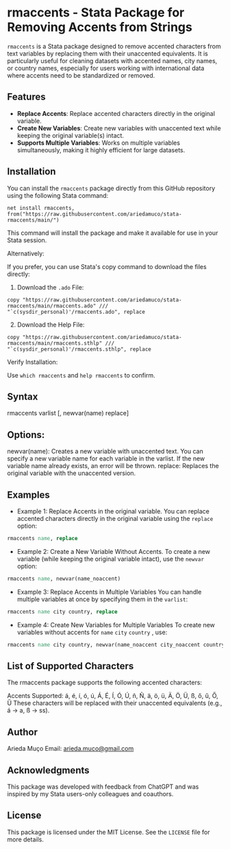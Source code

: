 # rmaccents - Stata Package for Removing Accents from Strings

`rmaccents` is a Stata package designed to remove accented characters from text variables by replacing them with their unaccented equivalents. It is particularly useful for cleaning datasets with accented names, city names, or country names, especially for users working with international data where accents need to be standardized or removed.

## Features

- **Replace Accents**: Replace accented characters directly in the original variable.
- **Create New Variables**: Create new variables with unaccented text while keeping the original variable(s) intact.
- **Supports Multiple Variables**: Works on multiple variables simultaneously, making it highly efficient for large datasets.

## Installation

You can install the `rmaccents` package directly from this GitHub repository using the following Stata command:

```
net install rmaccents, from("https://raw.githubusercontent.com/ariedamuco/stata-rmaccents/main/")
```

This command will install the package and make it available for use in your Stata session.

Alternatively: 

If you prefer, you can use Stata's copy command to download the files directly:

1) Download the `.ado` File:
```
copy "https://raw.githubusercontent.com/ariedamuco/stata-rmaccents/main/rmaccents.ado" ///
"`c(sysdir_personal)'/rmaccents.ado", replace
```

2) Download the Help File:
```
copy "https://raw.githubusercontent.com/ariedamuco/stata-rmaccents/main/rmaccents.sthlp" ///
"`c(sysdir_personal)'/rmaccents.sthlp", replace
```
Verify Installation:

Use `which rmaccents` and `help rmaccents`  to confirm.

## Syntax

rmaccents varlist [, newvar(name) replace]

##  Options:
newvar(name): Creates a new variable with unaccented text. You can specify a new variable name for each variable in the varlist. If the new variable name already exists, an error will be thrown.
replace: Replaces the original variable with the unaccented version.

## Examples
- Example 1: Replace Accents in the original variable.
You can replace accented characters directly in the original variable using the  `replace` option:

``` stata
rmaccents name, replace
```

- Example 2: Create a New Variable Without Accents.
To create a new variable (while keeping the original variable intact), use the  `newvar` option:

``` stata
rmaccents name, newvar(name_noaccent)
```

- Example 3: Replace Accents in Multiple Variables
You can handle multiple variables at once by specifying them in the  `varlist`:

``` stata
rmaccents name city country, replace
```

- Example 4: Create New Variables for Multiple Variables
To create new variables without accents for `name` `city` `country` , use:

``` stata
rmaccents name city country, newvar(name_noaccent city_noaccent country_noaccent)
```

## List of Supported Characters
The rmaccents package supports the following accented characters:

Accents Supported: á, é, í, ó, ú, Á, É, Í, Ó, Ú, ñ, Ñ, ä, ö, ü, Ä, Ö, Ü, ß, ő, ű, Ő, Ű
These characters will be replaced with their unaccented equivalents (e.g., á → a, ß → ss).

## Author
Arieda Muço
Email: arieda.muco@gmail.com

## Acknowledgments
This package was developed with feedback from ChatGPT and was inspired by my Stata users-only colleagues and coauthors.

## License
This package is licensed under the MIT License. See the `LICENSE` file for more details.


